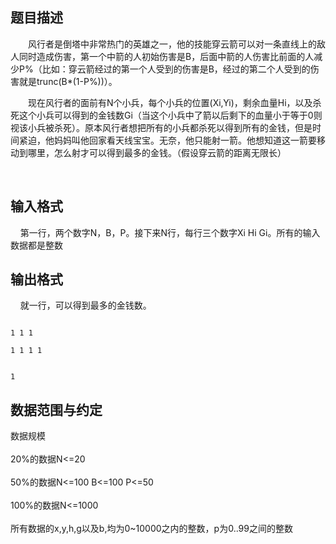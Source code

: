 ## 题目描述

<div style="text-indent: 21pt">
 风行者是倒塔中非常热门的英雄之一，他的技能穿云箭可以对一条直线上的敌人同时造成伤害，第一个中箭的人初始伤害是B，后面中箭的人伤害比前面的人减少P%（比如：穿云箭经过的第一个人受到的伤害是B，经过的第二个人受到的伤害就是trunc(B*(1-P%))）。
</div> 
<div style="text-indent: 21pt">
 现在风行者的面前有N个小兵，每个小兵的位置(Xi,Yi)，剩余血量Hi，以及杀死这个小兵可以得到的金钱数Gi（当这个小兵中了箭以后剩下的血量小于等于0则视该小兵被杀死）。原本风行者想把所有的小兵都杀死以得到所有的金钱，但是时间紧迫，他妈妈叫他回家看天线宝宝。无奈，他只能射一箭。他想知道这一箭要移动到哪里，怎么射才可以得到最多的金钱。（假设穿云箭的距离无限长）
</div> 
<div>
  
</div>

## 输入格式

<div>
 <span>    </span>第一行，两个数字N，B，P。接下来N行，每行三个数字Xi Hi Gi。所有的输入数据都是整数
</div>

## 输出格式

<div>
 <span>    </span>就一行，可以得到最多的金钱数。
</div>

```input1
1 1 1
1 1 1 1
```
```output1
1
```
## 数据范围与约定

<p>数据规模<br><br> 20%的数据N<=20<br><br> 50%的数据N<=100 B<=100 P<=50<br><br> 100%的数据N<=1000<br><br> 所有数据的x,y,h,g以及b,均为0~10000之内的整数，p为0..99之间的整数</p>

